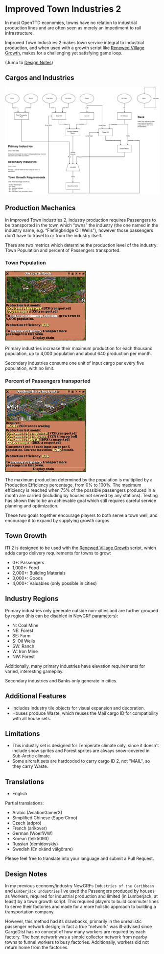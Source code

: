 # Improved Town Industries 2

In most OpenTTD economies, towns have no relation to industrial production lines and are often seen as merely an impediment to rail infrastructure.

Improved Town Industries 2 makes town service integral to industrial production, and when used with a growth script like [Renewed Village Growth](https://github.com/F1rrel/RenewedVillageGrowth), makes for a challenging yet satisfying game loop.

(Jump to [Design Notes](#design-notes))

## Cargos and Industries

![cargo_flowchart](docs/ITI2_diagram.png)

## Production Mechanics

In Improved Town Industries 2, industry production requires Passengers to be transported in the town which “owns” the industry (the one named in the industry name, e.g. “Flefingbridge Oil Wells”), however those passengers don’t have to travel to or from the industry itself.

There are two metrics which determine the production level of the industry: Town Population and percent of Passengers transported.

### Town Population

![primary](docs/primary.png)

Primary industries increase their maximum production for each thousand population, up to 4,000 population and about 640 production per month.

Secondary industries consume one unit of input cargo per every five population, with no limit.

### Percent of Passengers transported

![secondary](docs/secondary.png)

The maximum production determined by the population is multiplied by a Production Efficiency percentage, from 0% to 100%. The maximum efficiency is reached when 75% of the possible passengers produced in a month are carried (including by houses not served by any stations). Testing has shown this to be an achievable goal which still requires careful service planning and optimization.

These two goals together encourage players to both serve a town well, and encourage it to expand by supplying growth cargos.

## Town Growth

ITI 2 is designed to be used with the [Renewed Village Growth](https://github.com/F1rrel/RenewedVillageGrowth) script, which adds cargo delivery requirements for towns to grow:
* 0+: Passengers
* 1,000+: Food
* 2,000+: Building Materials
* 3,000+: Goods
* 4,000+: Valuables (only possible in cities)

## Industry Regions

Primary industries only generate outside non-cities and are further grouped by region (this can be disabled in NewGRF parameters):
* N: Coal Mine
* NE: Forest
* SE: Farm
* S: Oil Wells
* SW: Ranch
* W: Iron Mine
* NW: Forest

Additionally, many primary industries have elevation requirements for varied, interesting gameplay.

Secondary industries and Banks only generate in cities.

## Additional Features

* Includes industry tile objects for visual expansion and decoration.
* Houses produce Waste, which reuses the Mail cargo ID for compatibility with all house sets.

## Limitations

* This industry set is designed for Temperate climate only, since it doesn't include snow sprites and Forest sprites are always snow-covered in Sub-Arctic climate.
* Some aircraft sets are hardcoded to carry cargo ID 2, not "MAIL", so they carry Waste.

## Translations

* English

Partial translations:

* Arabic (AviationGamerX)
* Simplified Chinese (SuperCirno)
* Czech (adpro)
* French (arikover)
* German (WoelfiVW)
* Korean (telk5093)
* Russian (demidovskiy)
* Swedish (En okänd välgörare)

Please feel free to translate into your language and submit a Pull Request.

## Design Notes

In my previous economy/industry NewGRFs `Industries of the Caribbean` and `Lumberjack Industries` I’ve used the Passengers produced by houses as Workers, required for industrial production and limited (in Lumberjack, at least) by a town growth script. This required players to build commuter lines to serve their factories and made for a more holistic approach to building a transportation company.

However, this method had its drawbacks, primarily in the unrealistic passenger network design; in fact a true “network” was ill-advised since CargoDist has no concept of how many workers are required by each factory. The best network was a simple collector network from nearby towns to funnel workers to busy factories. Additionally, workers did not return home from the factories.

